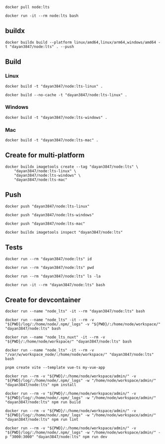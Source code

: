 ````shell
docker pull node:lts
````

````shell
docker run -it --rm node:lts bash
````

## buildx

````shell
docker buildx build --platform linux/amd64,linux/arm64,windows/amd64 -t "dayan3847/node:lts" . --push
````

## Build

### Linux

````shell
docker build -t "dayan3847/node:lts-linux" .
````

````shell
docker build --no-cache -t "dayan3847/node:lts-linux" .
````

### Windows

````shell
docker build -t "dayan3847/node:lts-windows" .
````

### Mac

````shell
docker build -t "dayan3847/node:lts-mac" .
````

## Create for multi-platform

````shell
docker buildx imagetools create --tag "dayan3847/node:lts" \
    "dayan3847/node:lts-linux" \
    "dayan3847/node:lts-windows" \
    "dayan3847/node:lts-mac"
````

## Push

````shell
docker push "dayan3847/node:lts-linux"
````

````shell
docker push "dayan3847/node:lts-windows"
````

````shell
docker push "dayan3847/node:lts-mac"
````

````shell
docker buildx imagetools inspect "dayan3847/node:lts"
````

## Tests

````shell
docker run --rm "dayan3847/node:lts" id
````

````shell
docker run --rm "dayan3847/node:lts" pwd
````

````shell
docker run --rm "dayan3847/node:lts" ls -la
````

````shell
docker run -it --rm "dayan3847/node:lts" bash
````

## Create for devcontainer

````shell
docker run --name "node_lts" -it --rm "dayan3847/node:lts" bash
````

````shell
docker run --name "node_lts" -it --rm -v "${PWD}/log/:/home/node/.npm/_logs" -v "${PWD}/:/home/node/workspace/" "dayan3847/node:lts" bash
````

````shell
docker run --name "node_lts_nuxt" -it --rm -v "${PWD}/:/home/node/workspace/" "dayan3847/node:lts" bash
````

````shell
docker run --name "node_lts" -it --rm -v "/var/w/workspace_node/:/home/node/workspace/" "dayan3847/node:lts" bash
````

````shell
pnpm create vite --template vue-ts my-vue-app
````

````shell
docker run --rm -v "${PWD}/:/home/node/workspace/admin/" -v "${PWD}/log/:/home/node/.npm/_logs" -w "/home/node/workspace/admin/" "dayan3847/node:lts" npm install
````

````shell
docker run --rm -v "${PWD}/:/home/node/workspace/admin/" -v "${PWD}/log/:/home/node/.npm/_logs" -w "/home/node/workspace/admin/" "dayan3847/node:lts" npm run build
````

````shell
docker run --rm -v "${PWD}/:/home/node/workspace/admin/" -v "${PWD}/log/:/home/node/.npm/_logs" -w "/home/node/workspace/admin/" "dayan3847/node:lts" npm run lint
````

````shell
docker run --rm -v "${PWD}/:/home/node/workspace/admin/" -v "${PWD}/log/:/home/node/.npm/_logs" -w "/home/node/workspace/admin/" -p "3000:3000" "dayan3847/node:lts" npm run dev
````
